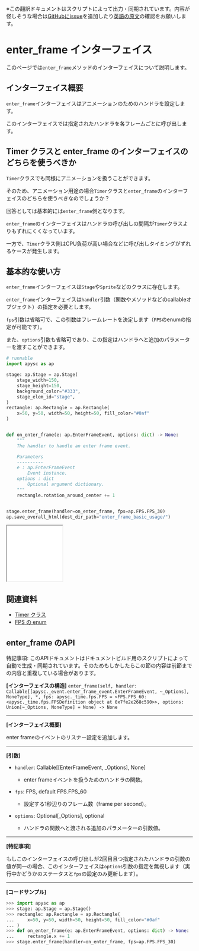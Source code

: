 <span class="inconspicuous-txt">※この翻訳ドキュメントはスクリプトによって出力・同期されています。内容が怪しそうな場合は<a href="https://github.com/simon-ritchie/apysc/issues" target="_blank">GitHubにissue</a>を追加したり[英語の原文](https://simon-ritchie.github.io/apysc/en/enter_frame.html)の確認をお願いします。</span>

# enter_frame インターフェイス

このページでは`enter_frame`メソッドのインターフェイスについて説明します。

## インターフェイス概要

`enter_frame`インターフェイスはアニメーションのためのハンドラを設定します。

このインターフェイスでは指定されたハンドラを各フレームごとに呼び出します。

## Timer クラスと enter_frame のインターフェイスのどちらを使うべきか

`Timer`クラスでも同様にアニメーションを扱うことができます。

そのため、アニメーション用途の場合`Timer`クラスと`enter_frame`のインターフェイスのどちらを使うべきなのでしょうか？

回答としては基本的には`enter_frame`側となります。

`enter_frame`のインターフェイスはハンドラの呼び出しの間隔が`Timer`クラスよりもずれにくくなっています。

一方で、`Timer`クラス側はCPU負荷が高い場合などに呼び出しタイミングがずれるケースが発生します。

## 基本的な使い方

`enter_frame`インターフェイスは`Stage`や`Sprite`などのクラスに存在します。

`enter_frame`インターフェイスは`handler`引数（関数やメソッドなどのcallableオブジェクト）の指定を必要とします。

`fps`引数は省略可で、この引数はフレームレートを決定します（`FPS`のenumの指定が可能です）。

また、`options`引数も省略可であり、この指定はハンドラへと追加のパラメーターを渡すことができます。

```py
# runnable
import apysc as ap

stage: ap.Stage = ap.Stage(
    stage_width=150,
    stage_height=150,
    background_color="#333",
    stage_elem_id="stage",
)
rectangle: ap.Rectangle = ap.Rectangle(
    x=50, y=50, width=50, height=50, fill_color="#0af"
)


def on_enter_frame(e: ap.EnterFrameEvent, options: dict) -> None:
    """
    The handler to handle an enter frame event.

    Parameters
    ----------
    e : ap.EnterFrameEvent
        Event instance.
    options : dict
        Optional argument dictionary.
    """
    rectangle.rotation_around_center += 1


stage.enter_frame(handler=on_enter_frame, fps=ap.FPS.FPS_30)
ap.save_overall_html(dest_dir_path="enter_frame_basic_usage/")
```

<iframe src="static/enter_frame_basic_usage/index.html" width="150" height="150"></iframe>

## 関連資料

- [Timer クラス](jp_timer.md)
- [FPS の enum](jp_fps.md)

## enter_frame のAPI

<span class="inconspicuous-txt">特記事項: このAPIドキュメントはドキュメントビルド用のスクリプトによって自動で生成・同期されています。そのためもしかしたらこの節の内容は前節までの内容と重複している場合があります。</span>

**[インターフェイスの構造]** `enter_frame(self, handler: Callable[[apysc._event.enter_frame_event.EnterFrameEvent, ~_Options], NoneType], *, fps: apysc._time.fps.FPS = <FPS.FPS_60: <apysc._time.fps.FPSDefinition object at 0x7fe2e268c590>>, options: Union[~_Options, NoneType] = None) -> None`<hr>

**[インターフェイス概要]**

enter frameのイベントのリスナー設定を追加します。<hr>

**[引数]**

- `handler`: Callable[[EnterFrameEvent, _Options], None]
  - enter frameイベントを扱うためのハンドラの関数。

- `fps`: FPS, default FPS.FPS_60
  - 設定する1秒辺りのフレーム数（frame per second）。

- `options`: Optional[_Options], optional
  - ハンドラの関数へと渡される追加のパラメーターの引数値。

<hr>

**[特記事項]**

もしこのインターフェイスの呼び出しが2回目且つ指定されたハンドラの引数の値が同一の場合、このインターフェイスは`options`引数の指定を無視します（実行中かどうかのステータスと`fps`の設定のみ更新します）。<hr>

**[コードサンプル]**

```py
>>> import apysc as ap
>>> stage: ap.Stage = ap.Stage()
>>> rectangle: ap.Rectangle = ap.Rectangle(
...     x=50, y=50, width=50, height=50, fill_color="#0af"
... )
>>> def on_enter_frame(e: ap.EnterFrameEvent, options: dict) -> None:
...     rectangle.x += 1
>>> stage.enter_frame(handler=on_enter_frame, fps=ap.FPS.FPS_30)
```